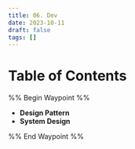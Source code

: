 ```yaml
---
title: 06. Dev
date: 2023-10-11
draft: false
tags: []
---
```

# Table of Contents
%% Begin Waypoint %%
- **Design Pattern**
- **System Design**

%% End Waypoint %%
